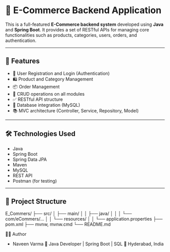 # 🛒 E-Commerce Backend Application

This is a full-featured **E-Commerce backend system** developed using **Java** and **Spring Boot**. It provides a set of RESTful APIs for managing core functionalities such as products, categories, users, orders, and authentication.

---

## 🚀 Features

- 🔐 User Registration and Login (Authentication)
- 🛍️ Product and Category Management
- 📦 Order Management
- 🧾 CRUD operations on all modules
- ✅ RESTful API structure
- 💾 Database integration (MySQL)
- 📚 MVC architecture (Controller, Service, Repository, Model)

---

## 🛠️ Technologies Used

- Java
- Spring Boot
- Spring Data JPA
- Maven
- MySQL
- REST API
- Postman (for testing)

---

## 📁 Project Structure

E_Commers/ ├── src/ │ ├── main/ │ │ ├── java/ │ │ │ └── com/eCommers/... │ │ └── resources/ │ │ └── application.properties ├── pom.xml ├── mvnw, mvnw.cmd └── README.md

👨‍💻 Author
 - Naveen Varma
💼 Java Developer | Spring Boot | SQL
📍 Hyderabad, India
